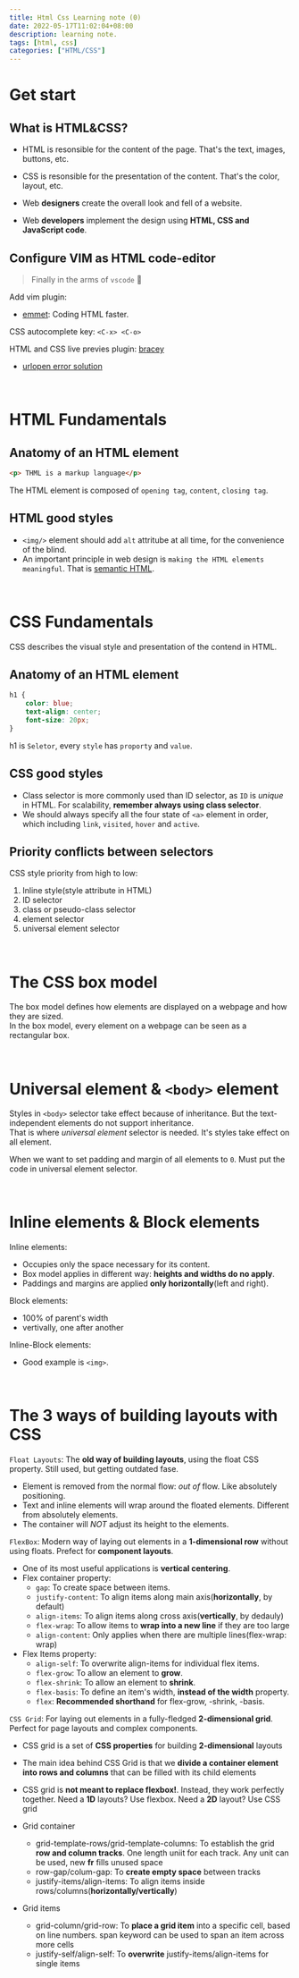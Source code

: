 ```yaml
---
title: Html Css Learning note (0)
date: 2022-05-17T11:02:04+08:00
description: learning note.
tags: [html, css]
categories: ["HTML/CSS"]
---
```


# Get start
## What is HTML&CSS?
* HTML is resonsible for the content of the page. That's the text, images, buttons, etc.
* CSS is resonsible for the presentation of the content. That's the color, layout, etc.

* Web **designers** create the overall look and fell of a website.
* Web **developers** implement the design using **HTML, CSS and JavaScript code**.

## Configure VIM as HTML code-editor
> Finally in the arms of `vscode` :hear_no_evil:

Add vim plugin:
* [emmet](https://emmet.io/): Coding HTML faster.

CSS autocomplete key: `<C-x> <C-o>`

HTML and CSS live previes plugin: [bracey](https://github.com/turbio/bracey.vim)
* [urlopen error solution](https://github.com/turbio/bracey.vim/issues/21)

&nbsp;
# HTML Fundamentals
## Anatomy of an HTML element

```html
<p> THML is a markup language</p>
```
The HTML element is composed of `opening tag`, `content`, `closing tag`.


## HTML good styles

* `<img/>` element should add `alt` attritube at all time, for the convenience of the blind.
* An important principle in web design is `making the HTML elements meaningful`. That is [semantic HTML](https://www.thoughtco.com/why-use-semantic-html-3468271).


&nbsp;
# CSS Fundamentals
CSS describes the visual style and presentation of the contend in HTML.

## Anatomy of an HTML element

```css
h1 {
    color: blue;
    text-align: center;
    font-size: 20px;
}
```
h1 is `Seletor`, every `style` has `proporty` and `value`.

## CSS good styles
* Class selector is more commonly used than ID selector, as `ID` is *unique* in HTML. For scalability, **remember always using class selector**.
* We should always specify all the four state of `<a>` element in order, which including `link`, `visited`, `hover` and `active`.

## Priority conflicts between selectors
CSS style priority from high to low: 
1. Inline style(style attribute in HTML)
2. ID selector
3. class or pseudo-class selector
4. element selector
5. universal element selector


&nbsp;
# The CSS box model
The box model defines how elements are displayed on a webpage and how they are sized.  
In the box model, every element on a webpage can be seen as a rectangular box.

&nbsp;
# Universal element & `<body>` element
Styles in `<body>` selector take effect because of inheritance. But the text-independent elements do not support inheritance.  
That is where *universal element* selector is needed. It's styles take effect on all element. 

When we want to set  padding and margin of all elements to `0`. Must put the code in universal element selector.

&nbsp;
# Inline elements & Block elements
Inline elements:
* Occupies only the space necessary for its content.
* Box model applies in different way: **heights and widths do no apply**.
* Paddings and margins are applied **only horizontally**(left and right).

Block elements:
* 100% of parent's width
* vertivally, one after another

Inline-Block elements:
* Good example is `<img>`.

&nbsp;
# The 3 ways of building layouts with CSS
`Float Layouts`: The **old way of building layouts**, using the float CSS property. Still used, but getting outdated fase.
* Element is removed from the normal flow: *out of* flow. Like absolutely positioning.
* Text and inline elements will wrap around the floated elements. Different from absolutely elements.
* The container will *NOT* adjust its height to the elements.

`FlexBox`: Modern way of laying out elements in a **1-dimensional row** without using floats. Prefect for **component layouts**.
* One of its most useful applications is **vertical centering**.
* Flex container property:
    * `gap`: To create space between items.
    * `justify-content`: To align items along main axis(**horizontally**, by default)
    * `align-items`: To align items along cross axis(**vertically**, by dedauly)
    * `flex-wrap`: To allow items to **wrap into a new line** if they are too large
    * `align-content`: Only applies when there are multiple lines(flex-wrap: wrap)
* Flex Items property:
    * `align-self`: To overwrite align-items for individual flex items.
    * `flex-grow`: To allow an element to **grow**.
    * `flex-shrink`: To allow an element to **shrink**.
    * `flex-basis`: To define an item's width, **instead of the width** property.
    * `flex`: **Recommended shorthand** for flex-grow, -shrink, -basis.

`CSS Grid`: For laying out elements in a fully-fledged **2-dimensional grid**. Perfect for page layouts and complex components.
* CSS grid is a set of **CSS properties** for building **2-dimensional** layouts
* The main idea behind CSS Grid is that we **divide a container element into rows and columns** that can be filled with its child elements
* CSS grid is **not meant to replace flexbox!**. Instead, they work perfectly together. Need a **1D** layouts? Use flexbox. Need a **2D** layout? Use CSS grid

* Grid container
    * grid-template-rows/grid-template-columns: To establish the grid **row and column tracks**. One length uniit for each track. Any unit can be used, new **fr** fills unused space
    * row-gap/colum-gap: To **create empty space** between tracks
    * justify-items/align-items: To align items inside rows/columns(**horizontally/vertically**)
* Grid items
    * grid-column/grid-row: To **place a grid item** into a specific cell, based on line numbers. span keyword can be used to span an item across more cells
    * justify-self/align-self: To **overwrite** justify-items/align-items for single items

